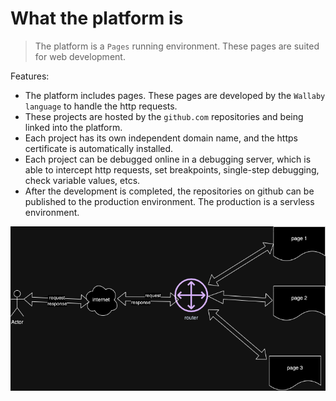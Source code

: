 # What the platform is
> The platform is a `Pages` running environment. These pages are suited for web development.

Features:
- The platform includes pages. These pages are developed by the `Wallaby language` to handle the http requests.
- These projects are hosted by the `github.com` repositories and being linked into the platform.
- Each project has its own independent domain name, and the https certificate is automatically installed. 
- Each project can be debugged online in a debugging server, which is able to intercept http requests, set breakpoints, single-step debugging, check variable values, etcs.
- After the development is completed, the repositories on github can be published to the production environment. The production is a servless environment.


![platform structure](/docs/wby_platform.png)
